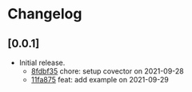 # Changelog

## \[0.0.1]

- Initial release.
  - [8fdbf35](https://www.github.com/tauri-apps/tauri-plugin-sql/commit/8fdbf359bae0e1936bb54cd378e32c4246b256ba) chore: setup covector on 2021-09-28
  - [11fa875](https://www.github.com/tauri-apps/tauri-plugin-sql/commit/11fa8754e8b393fb5554f772b70062eb8bd43a53) feat: add example on 2021-09-29
